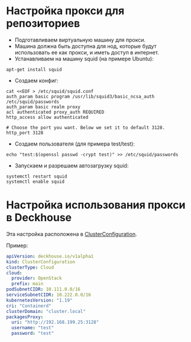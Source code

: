 # Настройка прокси для репозиториев
* Подготавливаем виртуальную машину для прокси.
* Машина должна быть доступна для нод, которые будут использовать ее как прокси, и иметь доступ в интернет.
* Устанавливаем на машину squid (на примере Ubuntu):
```
apt-get install squid
```
* Создаем конфиг:
```
cat <<EOF > /etc/squid/squid.conf
auth_param basic program /usr/lib/squid3/basic_ncsa_auth /etc/squid/passwords
auth_param basic realm proxy
acl authenticated proxy_auth REQUIRED
http_access allow authenticated

# Choose the port you want. Below we set it to default 3128.
http_port 3128
```
* Создаем пользователя (для примера test/test):
```
echo "test:$(openssl passwd -crypt test)" >> /etc/squid/passwords
```
* Запускаем и разрешаем автозагрузку squid:
```
systemctl restart squid
systemctl enable squid
```
# Настройка использования прокси в Deckhouse
Эта настройка расположена в [ClusterConfiguration](../../candi/openapi/cluster_configuration.yaml).

Пример:
```yaml
apiVersion: deckhouse.io/v1alpha1
kind: ClusterConfiguration
clusterType: Cloud
cloud:
  provider: OpenStack
  prefix: main
podSubnetCIDR: 10.111.0.0/16
serviceSubnetCIDR: 10.222.0.0/16
kubernetesVersion: "1.19"
cri: "Containerd"
clusterDomain: "cluster.local"
packagesProxy:
  uri: "http://192.168.199.25:3128"
  username: "test"
  password: "test"
```
